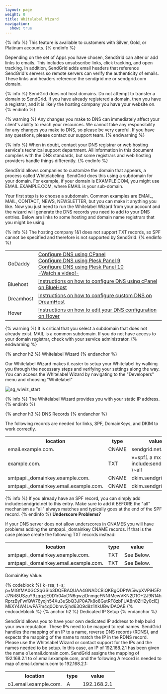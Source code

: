 ```yaml
---
layout: page
weight: 0
title: Whitelabel Wizard
navigation:
  show: true
---
```


{% info %} This feature is available to customers with Silver, Gold, or Platinum accounts. {% endinfo %}


Depending on the set of Apps you have chosen, SendGrid can alter or add links to emails. This includes unsubscribe links, click tracking, and open tracking. In addition, SendGrid adds email headers that reference SendGrid's servers so remote servers can verify the authenticity of emails. These links and headers reference the sendgrid.me or sendgrid.com domain.


{% info %} SendGrid does not host domains. Do not attempt to transfer a domain to SendGrid. If you have already registered a domain, then you have a registrar, and it is likely the hosting company you have your website on. {% endinfo %}
 
{% warning %} Any changes you make to DNS can immediately affect your client's ability to reach your resources. We cannot take any responsibility for any changes you make to DNS, so please be very careful. If you have any questions, please contact our support team. {% endwarning %}
 
{% info %} When in doubt, contact your DNS registrar or web hosting service's technical support department. All information in this document complies with the DNS standards, but some registrars and web hosting providers handle things differently. {% endinfo %}


SendGrid allows companies to customize the domain that appears, a process called Whitelabeling. SendGrid does this using a subdomain for your domain. For example, if your domain is EXAMPLE.COM, you might use EMAIL.EXAMPLE.COM, where EMAIL is your sub-domain.

Your first step is to choose a subdomain. Common examples are EMAIL, MAIL, CONTACT, NEWS, NEWSLETTER, but you can make it anything you like. Now you just need to run the Whitelabel Wizard from your account and the wizard will generate the DNS records you need to add to your DNS entries. Below are links to some hosting and domain name registrars that you might be using.


{% info %} The hosting company 1&1 does not support TXT records, so SPF cannot be specified and therefore is not supported by SendGrid. {% endinfo %}


<table class="table table-bordered table-striped">
   <tbody>
      <tr>
         <td>GoDaddy</td>
         <td>
            <a href="http://support.godaddy.com/help/4597/setup-dns-using-cpanel">Configure DNS using CPanel</a>
            <br/>
            <a href="http://support.godaddy.com/help/198/setting-up-dns-with-your-parallels-plesk-panel-9-server-and-domain-with-us">Configure DNS using Plesk Panel 9</a>
            <br/>
            <a href="http://support.godaddy.com/help/6891/setting-up-dns-with-your-parallels-plesk-panel-10-server-and-domain-with-us">Configure DNS using Plesk Panel 10</a>
            <br/>
            <a href="http://screencast.com/t/tip4j5ce6b">-Watch a video!-</a>
         </td>
      </tr>
      <tr>
         <td>Bluehost</td>
         <td>
            <a href="https://my.bluehost.com/cgi/help/559">Instructions on how to configure DNS using cPanel on BlueHost</a>
         </td>
      </tr>
      <tr>
         <td>Dreamhost</td>
         <td>
            <a href="http://wiki.dreamhost.com/Custom_DNS">Instructions on how to configure custom DNS on DreamHost</a>
         </td>
      </tr>
      <tr>
         <td>Hover</td>
         <td>
            <a href="https://www.hover.com/help/edit-dns-records-cname-mx-txt-and-srv">Instructions on how to edit your DNS configuration on Hover</a>
         </td>
      </tr>
   </tbody>
</table>



{% warning %} It is critical that you select a subdomain that does not already exist. MAIL is a common subdomain. If you do not have access to your domain registrar, check with your service administrator. {% endwarning %}
 
{% anchor h2 %} Whitelabel Wizard {% endanchor %}


Our Whitelabel Wizard makes it easier to setup your Whitelabel by walking you through the necessary steps and verifying your settings along the way. You can access the Whitelabel Wizard by navigating to the "Developers" menu and choosing "Whitelabel"

![]({{root_url}}/images/whitelabel_1.png "sg_wlwiz_start")


{% info %} The Whitelabel Wizard provides you with your static IP address. {% endinfo %}
 
{% anchor h3 %} DNS Records {% endanchor %}


The following records are needed for links, SPF, DomainKeys, and DKIM to work correctly.

<table class="table table-bordered table-striped">
   <tbody>
      <tr>
         <th>location</th>
         <th>type</th>
         <th>value</th>
      </tr>
      <tr>
         <td>email.example.com.</td>
         <td>CNAME</td>
         <td>sendgrid.net.</td>
      </tr>
      <tr>
         <td>example.com.</td>
         <td>TXT</td>
         <td>v=spf1 a mx include:sendgrid.net \~all</td>
      </tr>
      <tr>
         <td>smtpapi._domainkey.example.com.</td>
         <td>CNAME</td>
         <td>dkim.sendgrid.net.</td>
      </tr>
      <tr>
         <td>smtpapi._domainkey.email.example.com.</td>
         <td>CNAME</td>
         <td>dkim.sendgrid.net.</td>
      </tr>
   </tbody>
</table>


{% info %} If you already have an SPF record, you can simply add include:sendgrid.net to this entry. Make sure to add it BEFORE the "all" mechanism as "all" always matches and typically goes at the end of the SPF record. {% endinfo %}
 **Underscore Problems?**

If your DNS server does not allow underscores in CNAMES you will have problems adding the smtpapi.\_domainkey CNAME records. If that is the case please create the following TXT records instead:

<table class="table table-bordered table-striped">
   <tbody>
      <tr>
         <th>location</th>
         <th>type</th>
         <th>value</th>
      </tr>
      <tr>
         <td>smtpapi._domainkey.example.com.</td>
         <td>TXT</td>
         <td>See Below.</td>
      </tr>
      <tr>
         <td>smtpapi._domainkey.email.example.com.</td>
         <td>TXT</td>
         <td>See Below.</td>
      </tr>
   </tbody>
</table>

DomainKey Value:

{% codeblock %} k=rsa; t=s; p=MIGfMA0GCSqGSIb3DQEBAQUAA4GNADCBiQKBgQDPtW5iwpXVPiH5FzJ7Nrl8USzuY9zqqzjE0D1r04xDN6qwziDnmgcFNNfMewVKN2D1O+2J9N14hRprzByFwfQW76yojh54Xu3uSbQ3JP0A7k8o8GutRF8zbFUA8n0ZH2y0cIEjMliXY4W4LwPA7m4q0ObmvSjhd63O9d8z1XkUBwIDAQAB {% endcodeblock %} 
{% anchor h2 %} Dedicated IP Setup {% endanchor %}


SendGrid allows you to have your own dedicated IP address to help build your own reputation. These IPs need to be mapped to real names. SendGrid handles the mapping of an IP to a name, reverse DNS records (RDNS), and expects the mapping of the name to match the IP in the RDNS record. Please use the Whitelabel Wizard or contact support for the IPs and the names needed to be setup. In this case, an IP of 192.168.2.1 has been given the name o1.email.domain.com. SendGrid assigns the mapping of 192.168.2.1 to o1.email.example.com, and the following A record is needed to map o1.email.domain.com to 192.168.2.1:

<table class="table table-bordered table-striped">
   <tbody>
      <tr>
         <th>location</th>
         <th>type</th>
         <th>value</th>
      </tr>
      <tr>
         <td>o1.email.example.com.</td>
         <td>A</td>
         <td>192.168.2.1</td>
      </tr>
   </tbody>
</table>


